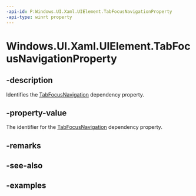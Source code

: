 ```yaml
---
-api-id: P:Windows.UI.Xaml.UIElement.TabFocusNavigationProperty
-api-type: winrt property
---
```


<!-- Property syntax.
public DependencyProperty TabFocusNavigationProperty { get; }
-->

# Windows.UI.Xaml.UIElement.TabFocusNavigationProperty

## -description
Identifies the [TabFocusNavigation](uielement_tabfocusnavigation.md) dependency property.



## -property-value
The identifier for the [TabFocusNavigation](uielement_tabfocusnavigation.md) dependency property.

## -remarks

## -see-also

## -examples


